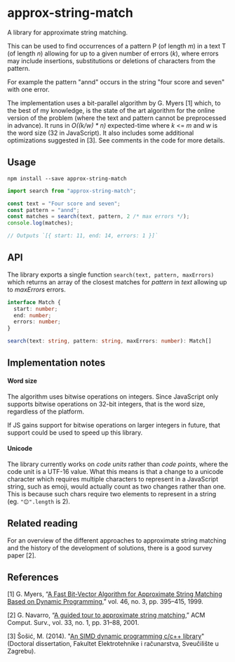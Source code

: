 # approx-string-match

A library for approximate string matching.

This can be used to find occurrences of a pattern P (of length _m_) in a text T
(of length _n_) allowing for up to a given number of errors (_k_), where errors may
include insertions, substitutions or deletions of characters from the pattern.

For example the pattern "annd" occurs in the string "four score and seven" with
one error.

The implementation uses a bit-parallel algorithm by G. Myers [1] which, to the
best of my knowledge, is the state of the art algorithm for the online version
of the problem (where the text and pattern cannot be preprocessed in advance).
It runs in _O((k/w) \* n)_ expected-time where _k_ <= _m_ and _w_ is the word
size (32 in JavaScript). It also includes some additional optimizations
suggested in [3]. See comments in the code for more details.

## Usage

```
npm install --save approx-string-match
```

```js
import search from "approx-string-match";

const text = "Four score and seven";
const pattern = "annd";
const matches = search(text, pattern, 2 /* max errors */);
console.log(matches);

// Outputs `[{ start: 11, end: 14, errors: 1 }]`
```

## API

The library exports a single function `search(text, pattern, maxErrors)` which
returns an array of the closest matches for _pattern_ in _text_ allowing up to
_maxErrors_ errors.

```ts
interface Match {
  start: number;
  end: number;
  errors: number;
}

search(text: string, pattern: string, maxErrors: number): Match[]
```

## Implementation notes

#### Word size

The algorithm uses bitwise operations on integers. Since JavaScript only
supports bitwise operations on 32-bit integers, that is the word size,
regardless of the platform.

If JS gains support for bitwise operations on larger integers in future, that
support could be used to speed up this library.

#### Unicode

The library currently works on _code units_ rather than _code points_, where the
code unit is a UTF-16 value. What this means is that a change to a unicode
character which requires multiple characters to represent in a JavaScript
string, such as emoji, would actually count as two changes rather than one. This
is because such chars require two elements to represent in a string (eg.
`"😊".length` is 2).

## Related reading

For an overview of the different approaches to approximate string matching and
the history of the development of solutions, there is a good survey paper [2].

## References

[1] G. Myers, “[A Fast Bit-Vector Algorithm for Approximate String Matching Based on
Dynamic
Programming](https://scholar.google.com/scholar?q=A+Fast+Bit-Vector+Algorithm+for+Approximate+String+Matching+Based+on+Dynamic+Programming),”
vol. 46, no. 3, pp. 395–415, 1999.

[2] G. Navarro, “[A guided tour to approximate string
matching](https://scholar.google.com/scholar?q=A+guided+tour+to+approximate+string+matching),”
ACM Comput. Surv., vol. 33, no. 1, pp. 31–88, 2001.

[3] Šošić, M. (2014). "[An SIMD dynamic programming c/c++ library](https://bib.irb.hr/datoteka/758607.diplomski_Martin_Sosic.pdf)" (Doctoral dissertation, Fakultet Elektrotehnike i računarstva, Sveučilište u Zagrebu).
